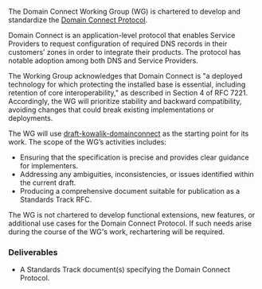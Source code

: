 The Domain Connect Working Group (WG) is chartered to develop and standardize the [Domain Connect Protocol](https://www.domainconnect.org/).

Domain Connect is an application-level protocol that enables Service Providers to request configuration of required DNS records in their customers’ zones in order to integrate their products. 
The protocol has notable adoption among both DNS and Service Providers.

The Working Group acknowledges that Domain Connect is "a deployed technology for which protecting the installed base is essential, including retention of core interoperability," as described in Section 4 of RFC 7221. 
Accordingly, the WG will prioritize stability and backward compatibility, avoiding changes that could break existing implementations or deployments.

The WG will use [draft-kowalik-domainconnect](https://datatracker.ietf.org/doc/draft-kowalik-domainconnect/) as the starting point for its work. 
The scope of the WG’s activities includes:
* Ensuring that the specification is precise and provides clear guidance for implementers.
* Addressing any ambiguities, inconsistencies, or issues identified within the current draft.
* Producing a comprehensive document suitable for publication as a Standards Track RFC.

The WG is not chartered to develop functional extensions, new features, or additional use cases for the Domain Connect Protocol. 
If such needs arise during the course of the WG's work, rechartering will be required.

### Deliverables

* A Standards Track document(s) specifying the Domain Connect Protocol.
